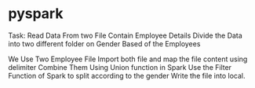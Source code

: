 # pyspark
Task: Read Data From two File Contain Employee Details
			Divide the Data into two different folder on Gender Based of the Employees

We Use Two Employee File
Import both file and map the file content using delimiter
Combine Them Using Union function in Spark
Use the Filter Function of Spark to split according to the gender
Write the file into local.
